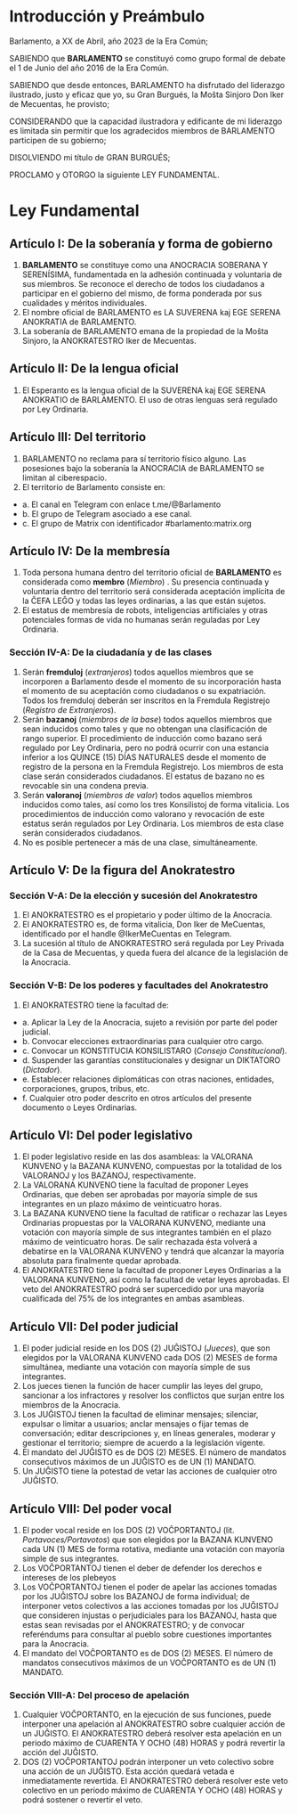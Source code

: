 # Introducción y Preámbulo

Barlamento, a XX de Abril, año 2023 de la Era Común;

SABIENDO que **BARLAMENTO** se constituyó como grupo formal de debate el 1 de Junio del año 2016 de la Era Común.

SABIENDO que desde entonces, BARLAMENTO ha disfrutado del liderazgo ilustrado, justo y eficaz que yo, su Gran Burgués, la Moŝta Sinjoro Don Iker de Mecuentas, he provisto;

CONSIDERANDO que la capacidad ilustradora y edificante de mi liderazgo es limitada sin permitir que los agradecidos miembros de BARLAMENTO participen de su gobierno;

DISOLVIENDO mi título de GRAN BURGUÉS;

PROCLAMO y OTORGO la siguiente LEY FUNDAMENTAL.

# Ley Fundamental

## Artículo I: De la soberanía y forma de gobierno

1. **BARLAMENTO** se constituye como una ANOCRACIA SOBERANA Y SERENÍSIMA, fundamentada en la adhesión continuada y voluntaria de sus miembros. Se reconoce el derecho de todos los ciudadanos a participar en el gobierno del mismo, de forma ponderada por sus cualidades y méritos individuales.
2. El nombre oficial de BARLAMENTO es LA SUVERENA kaj EGE SERENA ANOKRATIA de BARLAMENTO.
3. La soberanía de BARLAMENTO emana de la propiedad de la Moŝta Sinjoro, la ANOKRATESTRO Iker de Mecuentas.

## Artículo II: De la lengua oficial

1. El Esperanto es la lengua oficial de la SUVERENA kaj EGE SERENA ANOKRATIO de BARLAMENTO. El uso de otras lenguas será regulado por Ley Ordinaria.

## Artículo III: Del territorio

1. BARLAMENTO no reclama para sí territorio físico alguno. Las posesiones bajo la soberanía la ANOCRACIA de BARLAMENTO se limitan al ciberespacio.
2. El territorio de Barlamento consiste en:

* a. El canal en Telegram con enlace t.me/@Barlamento
* b. El grupo de Telegram asociado a ese canal.
* c. El grupo de Matrix con identificador #barlamento:matrix.org

## Artículo IV: De la membresía

1. Toda persona humana dentro del territorio oficial de **BARLAMENTO** es considerada como **membro** (_Miembro_) . Su presencia continuada y voluntaria dentro del territorio será considerada aceptación implícita de la ĈEFA LEĜO y todas las leyes ordinarias, a las que están sujetos.
2. El estatus de membresía de robots, inteligencias artificiales y otras potenciales formas de vida no humanas serán reguladas por Ley Ordinaria.

### Sección IV-A: De la ciudadanía y de las clases

1. Serán **fremduloj** (_extranjeros_) todos aquellos miembros que se incorporen a Barlamento desde el momento de su incorporación hasta el momento de su aceptación como ciudadanos o su expatriación. Todos los fremduloj deberán ser inscritos en la Fremdula Registrejo (_Registro de Extranjeros_).
2. Serán **bazanoj** (_miembros de la base_) todos aquellos miembros que sean inducidos como tales y que no obtengan una clasificación de rango superior. El procedimiento de inducción como bazano será regulado por Ley Ordinaria, pero no podrá ocurrir con una estancia inferior a los QUINCE (15) DÍAS NATURALES desde el momento de registro de la persona en la Fremdula Registrejo. Los miembros de esta clase serán considerados ciudadanos. El estatus de bazano no es revocable sin una condena previa.
3. Serán **valoranoj** (_miembros de valor_) todos aquellos miembros inducidos como tales, así como los tres Konsilistoj de forma vitalicia. Los procedimientos de inducción como valorano y revocación de este estatus serán regulados por Ley Ordinaria. Los miembros de esta clase serán considerados ciudadanos.
4. No es posible pertenecer a más de una clase, simultáneamente.

## Artículo V: De la figura del Anokratestro

### Sección V-A: De la elección y sucesión del Anokratestro

1. El ANOKRATESTRO es el propietario y poder último de la Anocracia.
2. El ANOKRATESTRO es, de forma vitalicia, Don Iker de MeCuentas, identificado por el handle @IkerMeCuentas en Telegram.
3. La sucesión al título de ANOKRATESTRO será regulada por Ley Privada de la Casa de Mecuentas, y queda fuera del alcance de la legislación de la Anocracia.


### Sección V-B: De los poderes y facultades del Anokratestro

1. El ANOKRATESTRO tiene la facultad de:

* a. Aplicar la Ley de la Anocracia, sujeto a revisión por parte del poder judicial.
* b. Convocar elecciones extraordinarias para cualquier otro cargo.
* c. Convocar un KONSTITUCIA KONSILISTARO (_Consejo Constitucional_).
* d. Suspender las garantías constitucionales y designar un DIKTATORO (_Dictador_).
* e. Establecer relaciones diplomáticas con otras naciones, entidades, corporaciones, grupos, tribus, etc.
* f. Cualquier otro poder descrito en otros artículos del presente documento o Leyes Ordinarias.

## Artículo VI: Del poder legislativo

1. El poder legislativo reside en las dos asambleas: la VALORANA KUNVENO y la BAZANA KUNVENO, compuestas por la totalidad de los VALORANOJ y los BAZANOJ, respectivamente.
2. La VALORANA KUNVENO tiene la facultad de proponer Leyes Ordinarias, que deben ser aprobadas por mayoría simple de sus integrantes en un plazo máximo de veinticuatro horas.
3. La BAZANA KUNVENO tiene la facultad de ratificar o rechazar las Leyes Ordinarias propuestas por la VALORANA KUNVENO, mediante una votación con mayoría simple de sus integrantes también en el plazo máximo de veinticuatro horas. De salir rechazada ésta volverá a debatirse en la VALORANA KUNVENO y tendrá que alcanzar la mayoría absoluta para finalmente quedar aprobada.
4. El ANOKRATESTRO tiene la facultad de proponer Leyes Ordinarias a la VALORANA KUNVENO, así como la facultad de vetar leyes aprobadas. El veto del ANOKRATESTRO podrá ser supercedido por una mayoría cualificada del 75% de los integrantes en ambas asambleas.

## Artículo VII: Del poder judicial

1. El poder judicial reside en los DOS (2) JUĜISTOJ (_Jueces_), que son elegidos por la VALORANA KUNVENO cada DOS (2) MESES de forma simultánea, mediante una votación con mayoría simple de sus integrantes.
2. Los jueces tienen la función de hacer cumplir las leyes del grupo, sancionar a los infractores y resolver los conflictos que surjan entre los miembros de la Anocracia.
3. Los JUĜISTOJ tienen la facultad de eliminar mensajes; silenciar, expulsar o limitar a usuarios; anclar mensajes o fijar temas de conversación; editar descripciones y, en líneas generales, moderar y gestionar el territorio; siempre de acuerdo a la legislación vigente.
4. El mandato del JUĜISTO es de DOS (2) MESES. El número de mandatos consecutivos máximos de un JUĜISTO es de UN (1) MANDATO.
5. Un JUĜISTO tiene la potestad de vetar las acciones de cualquier otro JUĜISTO.

## Artículo VIII: Del poder vocal

1. El poder vocal reside en los DOS (2) VOĈPORTANTOJ (lit. _Portavoces/Portavotos_) que son elegidos por la BAZANA KUNVENO cada UN (1) MES de forma rotativa, mediante una votación con mayoría simple de sus integrantes.
2. Los VOĈPORTANTOJ tienen el deber de defender los derechos e intereses de los plebeyos
3. Los VOĈPORTANTOJ tienen el poder de apelar las acciones tomadas por los JUĜISTOJ sobre los BAZANOJ de forma individual; de interponer vetos colectivos a las acciones tomadas por los JUĜISTOJ que consideren injustas o perjudiciales para los BAZANOJ, hasta que estas sean revisadas por el ANOKRATESTRO; y de convocar referéndums para consultar al pueblo sobre cuestiones importantes para la Anocracia.
4. El mandato del VOĈPORTANTO es de DOS (2) MESES. El número de mandatos consecutivos máximos de un VOĈPORTANTO es de UN (1) MANDATO.

### Sección VIII-A: Del proceso de apelación

1. Cualquier VOĈPORTANTO, en la ejecución de sus funciones, puede interponer una apelación al ANOKRATESTRO sobre cualquier acción de un JUĜISTO. El ANOKRATESTRO deberá resolver esta apelación en un periodo máximo de CUARENTA Y OCHO (48) HORAS y podrá revertir la acción del JUĜISTO.
2. DOS (2) VOĈPORTANTOJ podrán interponer un veto colectivo sobre una acción de un JUĜISTO. Esta acción quedará vetada e inmediatamente revertida. El ANOKRATESTRO deberá resolver este veto colectivo en un periodo máximo de CUARENTA Y OCHO (48) HORAS y podrá sostener o revertir el veto.
